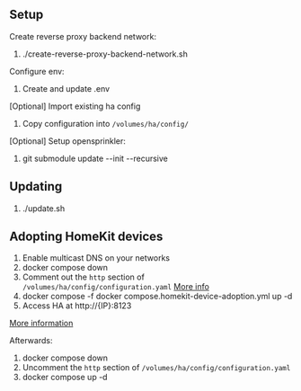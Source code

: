 Setup
---

Create reverse proxy backend network:
1. ./create-reverse-proxy-backend-network.sh

Configure env:
1. Create and update .env

[Optional] Import existing ha config
1. Copy configuration into `/volumes/ha/config/`

[Optional] Setup opensprinkler:
1. git submodule update --init --recursive

Updating
---
1. ./update.sh

Adopting HomeKit devices
---

1. Enable multicast DNS on your networks
1. docker compose down
1. Comment out the `http` section of `/volumes/ha/config/configuration.yaml` [More info](https://www.home-assistant.io/integrations/http#reverse-proxies)
1. docker compose -f docker compose.homekit-device-adoption.yml up -d
1. Access HA at http://{IP}:8123

[More information](https://github.com/linuxserver/docker-homeassistant#host-vs-bridge)

Afterwards:
1. docker compose down
1. Uncomment the `http` section of `/volumes/ha/config/configuration.yaml`
1. docker compose up -d
